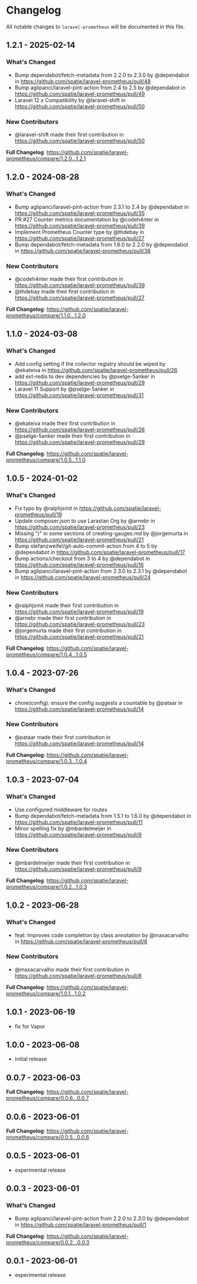 # Changelog

All notable changes to `laravel-prometheus` will be documented in this file.

## 1.2.1 - 2025-02-14

### What's Changed

* Bump dependabot/fetch-metadata from 2.2.0 to 2.3.0 by @dependabot in https://github.com/spatie/laravel-prometheus/pull/48
* Bump aglipanci/laravel-pint-action from 2.4 to 2.5 by @dependabot in https://github.com/spatie/laravel-prometheus/pull/49
* Laravel 12.x Compatibility by @laravel-shift in https://github.com/spatie/laravel-prometheus/pull/50

### New Contributors

* @laravel-shift made their first contribution in https://github.com/spatie/laravel-prometheus/pull/50

**Full Changelog**: https://github.com/spatie/laravel-prometheus/compare/1.2.0...1.2.1

## 1.2.0 - 2024-08-28

### What's Changed

* Bump aglipanci/laravel-pint-action from 2.3.1 to 2.4 by @dependabot in https://github.com/spatie/laravel-prometheus/pull/35
* PR #27 Counter metrics documentation by @codeh4nter in https://github.com/spatie/laravel-prometheus/pull/39
* Implement Prometheus Counter type by @thdebay in https://github.com/spatie/laravel-prometheus/pull/27
* Bump dependabot/fetch-metadata from 1.6.0 to 2.2.0 by @dependabot in https://github.com/spatie/laravel-prometheus/pull/38

### New Contributors

* @codeh4nter made their first contribution in https://github.com/spatie/laravel-prometheus/pull/39
* @thdebay made their first contribution in https://github.com/spatie/laravel-prometheus/pull/27

**Full Changelog**: https://github.com/spatie/laravel-prometheus/compare/1.1.0...1.2.0

## 1.1.0 - 2024-03-08

### What's Changed

* Add config setting if the collector registry should be wiped by @ekateiva in https://github.com/spatie/laravel-prometheus/pull/26
* add ext-redis to dev dependencies by @pselge-5anker in https://github.com/spatie/laravel-prometheus/pull/29
* Laravel 11 Support by @pselge-5anker in https://github.com/spatie/laravel-prometheus/pull/31

### New Contributors

* @ekateiva made their first contribution in https://github.com/spatie/laravel-prometheus/pull/26
* @pselge-5anker made their first contribution in https://github.com/spatie/laravel-prometheus/pull/29

**Full Changelog**: https://github.com/spatie/laravel-prometheus/compare/1.0.5...1.1.0

## 1.0.5 - 2024-01-02

### What's Changed

* Fix typo by @ralphjsmit in https://github.com/spatie/laravel-prometheus/pull/19
* Update composer.json to use Larastan Org by @arnebr in https://github.com/spatie/laravel-prometheus/pull/23
* Missing ")" in some sections of creating-gauges.md by @jorgemurta in https://github.com/spatie/laravel-prometheus/pull/21
* Bump stefanzweifel/git-auto-commit-action from 4 to 5 by @dependabot in https://github.com/spatie/laravel-prometheus/pull/17
* Bump actions/checkout from 3 to 4 by @dependabot in https://github.com/spatie/laravel-prometheus/pull/16
* Bump aglipanci/laravel-pint-action from 2.3.0 to 2.3.1 by @dependabot in https://github.com/spatie/laravel-prometheus/pull/24

### New Contributors

* @ralphjsmit made their first contribution in https://github.com/spatie/laravel-prometheus/pull/19
* @arnebr made their first contribution in https://github.com/spatie/laravel-prometheus/pull/23
* @jorgemurta made their first contribution in https://github.com/spatie/laravel-prometheus/pull/21

**Full Changelog**: https://github.com/spatie/laravel-prometheus/compare/1.0.4...1.0.5

## 1.0.4 - 2023-07-26

### What's Changed

- chore(config): ensure the config suggests a countable by @pataar in https://github.com/spatie/laravel-prometheus/pull/14

### New Contributors

- @pataar made their first contribution in https://github.com/spatie/laravel-prometheus/pull/14

**Full Changelog**: https://github.com/spatie/laravel-prometheus/compare/1.0.3...1.0.4

## 1.0.3 - 2023-07-04

### What's Changed

- Use configured middleware for routes
- Bump dependabot/fetch-metadata from 1.5.1 to 1.6.0 by @dependabot in https://github.com/spatie/laravel-prometheus/pull/11
- Minor spelling fix by @mbardelmeijer in https://github.com/spatie/laravel-prometheus/pull/9

### New Contributors

- @mbardelmeijer made their first contribution in https://github.com/spatie/laravel-prometheus/pull/9

**Full Changelog**: https://github.com/spatie/laravel-prometheus/compare/1.0.2...1.0.3

## 1.0.2 - 2023-06-28

### What's Changed

- feat: Improves code completion by class annotation by @maxacarvalho in https://github.com/spatie/laravel-prometheus/pull/8

### New Contributors

- @maxacarvalho made their first contribution in https://github.com/spatie/laravel-prometheus/pull/8

**Full Changelog**: https://github.com/spatie/laravel-prometheus/compare/1.0.1...1.0.2

## 1.0.1 - 2023-06-19

- fix for Vapor

## 1.0.0 - 2023-06-08

- initial release

## 0.0.7 - 2023-06-03

**Full Changelog**: https://github.com/spatie/laravel-prometheus/compare/0.0.6...0.0.7

## 0.0.6 - 2023-06-01

**Full Changelog**: https://github.com/spatie/laravel-prometheus/compare/0.0.5...0.0.6

## 0.0.5 - 2023-06-01

- experimental release

## 0.0.3 - 2023-06-01

### What's Changed

- Bump aglipanci/laravel-pint-action from 2.2.0 to 2.3.0 by @dependabot in https://github.com/spatie/laravel-prometheus/pull/1

**Full Changelog**: https://github.com/spatie/laravel-prometheus/compare/0.0.2...0.0.3

## 0.0.1 - 2023-06-01

- experimental release
